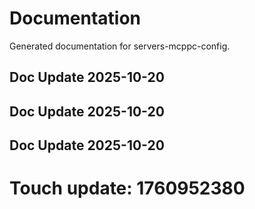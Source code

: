 # Documentation

Generated documentation for servers-mcppc-config.

## Doc Update 2025-10-20

## Doc Update 2025-10-20

## Doc Update 2025-10-20

# Touch update: 1760952380
